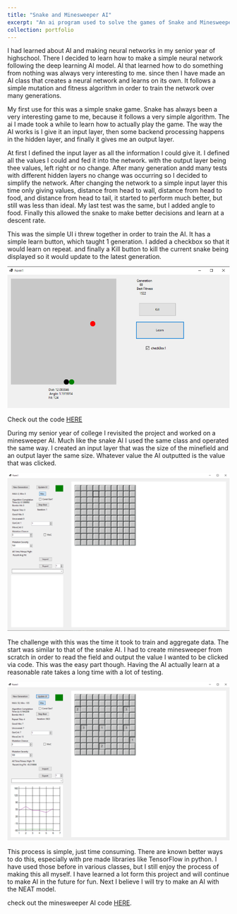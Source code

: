 ```yaml
---
title: "Snake and Minesweeper AI"
excerpt: "An ai program used to solve the games of Snake and Minesweeper"
collection: portfolio
---
```


I had learned about AI and making neural networks in my senior year of highschool. There I decided to learn how to make a simple neural network following the deep learning AI model. AI that learned how to do something from nothing was always very interesting to me. since then I have made an AI class that creates a neural network and learns on its own. It follows a simple mutation and fitness algorithm in order to train the network over many generations.

My first use for this was a simple snake game. Snake has always been a very interesting game to me, because it follows a very simple algorithm. The ai I made took a while to learn how to actually play the game. The way the AI works is I give it an input layer, then some backend processing happens in the hidden layer, and finally it gives me an output layer.

At first I defined the input layer as all the information I could give it. I defined all the values I could and fed it into the network. with the output layer being thee values, left right or no change. After many generation andd many tests with different hidden layers no change was occurring so I decided to simplify the network. After changing the network to a simple input layer this time only giving values, distance from head to wall, distance from head to food, and distance from head to tail, it started to perform much better, but still was less than ideal. My last test was the same, but I added angle to food. Finally this allowed the snake to make better decisions and learn at a descent rate.

This was the simple UI i threw together in order to train the AI. It has a simple learn button, which taught 1 generation. I added a checkbox so that it would learn on repeat. and finally a Kill button to kill the current snake being displayed so it would update to the latest generation.

![Snake AI](/images/AI/snake%20ai.png)

Check out the code [HERE](https://github.com/TKKetron/Snake-AI)

During my senior year of college I revisited the project and worked on a minesweeper AI. Much like the snake AI I used the same class and operated the same way. I created an input layer that was the size of the minefield and an output layer the same size. Whatever value the AI outputted is the value that was clicked.

![Simple Minesweeper](/images/AI/simple%20minesweeper.png)

The challenge with this was the time it took to train and aggregate data. The start was similar to that of the snake AI. I had to create minesweeper from scratch in order to read the field and output the value I wanted to be clicked via code. This was the easy part though. Having the AI actually learn at a reasonable rate takes a long time with a lot of testing.

![Learning AI](/images/AI/minesweeper%20learning.png)

This process is simple, just time consuming. There are known better ways to do this, especially with pre made libraries like TensorFlow in python. I have used those before in various classes, but I still enjoy the process of making this all myself. I have learned a lot form this project and will continue to make AI in the future for fun. Next I believe I will try to make an AI with the NEAT model.

check out the minesweeper AI code [HERE](https://github.com/TKKetron/MineSweeper-AI).